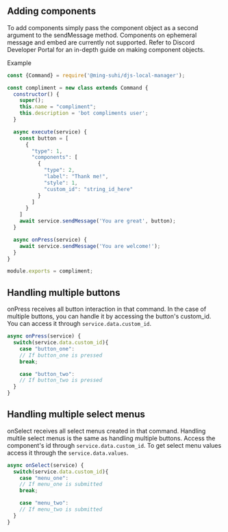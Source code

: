 ## Adding components

To add components simply pass the component object as a second argument to the sendMessage method. 
Components on ephemeral message and embed are currently not supported. 
Refer to Discord Developer Portal for an in-depth guide on making component objects.

Example
```js
const {Command} = require('@ming-suhi/djs-local-manager');

const compliment = new class extends Command {
  constructor() {
    super();
    this.name = "compliment";
    this.description = 'bot compliments user';
  }

  async execute(service) {
    const button = [
      {
        "type": 1,
        "components": [
          {
            "type": 2,
            "label": "Thank me!",
            "style": 1,
            "custom_id": "string_id_here"
          }
        ]
      }
    ]
    await service.sendMessage('You are great', button);
  }

  async onPress(service) {
    await service.sendMessage('You are welcome!');
  }
}

module.exports = compliment;
```

## Handling multiple buttons

onPress receives all button interaction in that command. In the case of multiple buttons, you can handle it by accessing the button's custom_id. You can access it through `service.data.custom_id`.

```js
async onPress(service) {
  switch(service.data.custom_id){
    case "button_one":
    // If button_one is pressed
    break;

    case "button_two":
    // If button_two is pressed
  }
}
```

## Handling multiple select menus

onSelect receives all select menus created in that command. Handling multile select menus is the same as handling multiple buttons.
Access the component's id through `service.data.custom_id`. To get select menu values access it through the `service.data.values`.

```js
async onSelect(service) {
  switch(service.data.custom_id){
    case "menu_one":
    // If menu_one is submitted
    break;

    case "menu_two":
    // If menu_two is submitted
  }
}
```